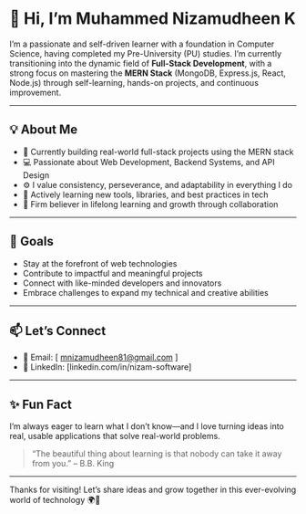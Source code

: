# 👋 Hi, I’m Muhammed Nizamudheen K

I’m a passionate and self-driven learner with a foundation in Computer Science, having completed my Pre-University (PU) studies. I’m currently transitioning into the dynamic field of **Full-Stack Development**, with a strong focus on mastering the **MERN Stack** (MongoDB, Express.js, React, Node.js) through self-learning, hands-on projects, and continuous improvement.

---

## 💡 About Me

- 🔭 Currently building real-world full-stack projects using the MERN stack  
- 💻 Passionate about Web Development, Backend Systems, and API Design  
- ⚙️ I value consistency, perseverance, and adaptability in everything I do  
- 🌱 Actively learning new tools, libraries, and best practices in tech  
- 🧠 Firm believer in lifelong learning and growth through collaboration  

---

## 🚀 Goals

- Stay at the forefront of web technologies  
- Contribute to impactful and meaningful projects  
- Connect with like-minded developers and innovators  
- Embrace challenges to expand my technical and creative abilities  

---

## 📫 Let’s Connect

- 📧 Email: [ mnizamudheen81@gmail.com ] 
- 💼 LinkedIn: [linkedin.com/in/nizam-software]
---

## ✨ Fun Fact

I’m always eager to learn what I don’t know—and I love turning ideas into real, usable applications that solve real-world problems.

> “The beautiful thing about learning is that nobody can take it away from you.” – B.B. King

---

Thanks for visiting! Let’s share ideas and grow together in this ever-evolving world of technology 🌍🚀

<!---
Nizaam81/Nizaam81 is a ✨ special ✨ repository because its `README.md` (this file) appears on your GitHub profile.
You can click the Preview link to take a look at your changes.
--->
